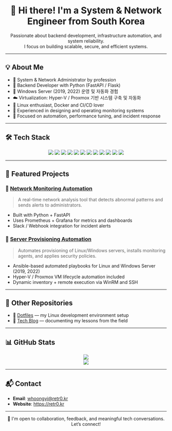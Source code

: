 <h1 align="center">👋 Hi there! I'm a System & Network Engineer from South Korea</h1>

<p align="center">
  Passionate about backend development, infrastructure automation, and system reliability.<br>
  I focus on building scalable, secure, and efficient systems.
</p>

---

## 💡 About Me

- 🔧 System & Network Administrator by profession  
- 🐍 Backend Developer with Python (FastAPI / Flask)  
- 🧱 Windows Server (2019, 2022) 운영 및 자동화 경험  
- ☁️ Virtualization: Hyper-V / Proxmox 기반 시스템 구축 및 자동화  
- 🐧 Linux enthusiast, Docker and CI/CD lover  
- 📡 Experienced in designing and operating monitoring systems  
- 🎯 Focused on automation, performance tuning, and incident response

---

## 🛠️ Tech Stack

<p align="center">
  <img src="https://img.shields.io/badge/Python-3776AB?style=flat-square&logo=python&logoColor=white"/>
  <img src="https://img.shields.io/badge/FastAPI-009688?style=flat-square&logo=fastapi&logoColor=white"/>
  <img src="https://img.shields.io/badge/Docker-2496ED?style=flat-square&logo=docker&logoColor=white"/>
  <img src="https://img.shields.io/badge/Linux-FCC624?style=flat-square&logo=linux&logoColor=black"/>
  <img src="https://img.shields.io/badge/Ansible-EE0000?style=flat-square&logo=ansible&logoColor=white"/>
  <img src="https://img.shields.io/badge/Hyper--V-0078D7?style=flat-square&logo=windows&logoColor=white"/>
  <img src="https://img.shields.io/badge/Proxmox-E57000?style=flat-square&logo=proxmox&logoColor=white"/>
  <img src="https://img.shields.io/badge/Prometheus-E6522C?style=flat-square&logo=prometheus&logoColor=white"/>
  <img src="https://img.shields.io/badge/Grafana-F46800?style=flat-square&logo=grafana&logoColor=white"/>
  <img src="https://img.shields.io/badge/PostgreSQL-336791?style=flat-square&logo=postgresql&logoColor=white"/>
  <img src="https://img.shields.io/badge/Redis-DC382D?style=flat-square&logo=redis&logoColor=white"/>
  <img src="https://img.shields.io/badge/MongoDB-47A248?style=flat-square&logo=mongodb&logoColor=white"/>
</p>

---

## 🚀 Featured Projects

### 🔹 [Network Monitoring Automation](https://github.com/retro1781/your-repo)
> A real-time network analysis tool that detects abnormal patterns and sends alerts to administrators.

- Built with Python + FastAPI
- Uses Prometheus + Grafana for metrics and dashboards
- Slack / Webhook integration for incident alerts

### 🔹 [Server Provisioning Automation](https://github.com/retro1781/your-repo2)
> Automates provisioning of Linux/Windows servers, installs monitoring agents, and applies security policies.

- Ansible-based automated playbooks for Linux and Windows Server (2019, 2022)
- Hyper-V / Proxmox VM lifecycle automation included
- Dynamic inventory + remote execution via WinRM and SSH

---

## 🧩 Other Repositories

- 🔧 [Dotfiles](https://github.com/retro1781/dotfiles) — my Linux development environment setup  
- 📝 [Tech Blog](https://velog.io/@retro1781) — documenting my lessons from the field

---

## 📊 GitHub Stats

<p align="center">
  <img src="https://github-readme-stats.vercel.app/api?username=retro1781&show_icons=true&theme=tokyonight&count_private=true" />
  <br/>
  <img src="https://github-readme-streak-stats.herokuapp.com/?user=retro1781&theme=tokyonight"/>
</p>

---

## 📬 Contact

- **Email**: whoongyi@retr0.kr  
- **Website**: https://retr0.kr

---

<p align="center">
  💬 I'm open to collaboration, feedback, and meaningful tech conversations. Let’s connect!
</p>
